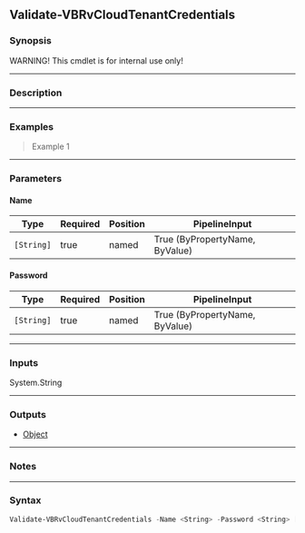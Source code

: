 Validate-VBRvCloudTenantCredentials
-----------------------------------

### Synopsis
WARNING! This cmdlet is for internal use only!

---

### Description

---

### Examples
> Example 1

---

### Parameters
#### **Name**

|Type      |Required|Position|PipelineInput                 |
|----------|--------|--------|------------------------------|
|`[String]`|true    |named   |True (ByPropertyName, ByValue)|

#### **Password**

|Type      |Required|Position|PipelineInput                 |
|----------|--------|--------|------------------------------|
|`[String]`|true    |named   |True (ByPropertyName, ByValue)|

---

### Inputs
System.String

---

### Outputs
* [Object](https://learn.microsoft.com/en-us/dotnet/api/System.Object)

---

### Notes

---

### Syntax
```PowerShell
Validate-VBRvCloudTenantCredentials -Name <String> -Password <String> [<CommonParameters>]
```
